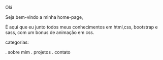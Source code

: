 Olá

Seja bem-vindo a minha home-page,

É aqui que eu junto todos meus conhecimentos em html,css, bootstrap e sass, com um bonus de animação em css.


categorias:

. sobre mim
. projetos
. contato
